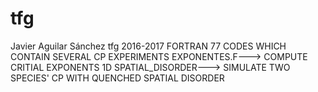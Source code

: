 # tfg
Javier Aguilar Sánchez
tfg 2016-2017
FORTRAN 77 CODES WHICH CONTAIN SEVERAL CP EXPERIMENTS
EXPONENTES.F---> COMPUTE CRITIAL EXPONENTS 1D
SPATIAL_DISORDER---> SIMULATE TWO SPECIES' CP WITH QUENCHED SPATIAL DISORDER
